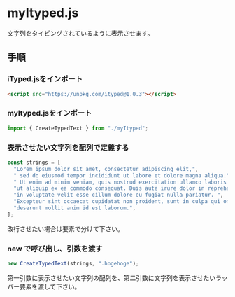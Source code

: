# myItyped.js
文字列をタイピングされているように表示させます。

## 手順
### iTyped.jsをインポート
``` html
<script src="https://unpkg.com/ityped@1.0.3"></script>
```
### myItyped.jsをインポート
``` js
import { CreateTypedText } from "./myItyped";
```
### 表示させたい文字列を配列で定義する

```js
const strings = [
  "Lorem ipsum dolor sit amet, consectetur adipiscing elit,",
  " sed do eiusmod tempor incididunt ut labore et dolore magna aliqua.",
  " Ut enim ad minim veniam, quis nostrud exercitation ullamco laboris nisi ",
  "ut aliquip ex ea commodo consequat. Duis aute irure dolor in reprehenderit ",
  "in voluptate velit esse cillum dolore eu fugiat nulla pariatur. ",
  "Excepteur sint occaecat cupidatat non proident, sunt in culpa qui officia ",
  "deserunt mollit anim id est laborum.",
];
```
改行させたい場合は要素で分けて下さい。

### new で呼び出し、引数を渡す
```js
new CreateTypedText(strings, ".hogehoge");
```
第一引数に表示させたい文字列の配列を、第二引数に文字列を表示させたいラッパー要素を渡して下さい。
